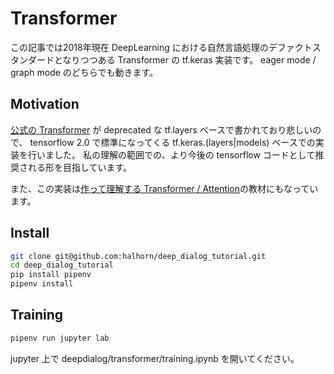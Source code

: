 # Transformer
この記事では2018年現在 DeepLearning における自然言語処理のデファクトスタンダードとなりつつある Transformer の tf.keras 実装です。
eager mode / graph mode のどちらでも動きます。

## Motivation
[公式の Transformer](https://github.com/tensorflow/models/tree/master/official/transformer) が deprecated な tf.layers ベースで書かれており悲しいので、 tensorflow 2.0 で標準になってくる tf.keras.(layers|models) ベースでの実装を行いました。
私の理解の範囲での、より今後の tensorflow コードとして推奨される形を目指しています。

また、この実装は[作って理解する Transformer / Attention](https://qiita.com/halhorn/private/c91497522be27bde17ce)の教材にもなっています。

## Install
```sh
git clone git@github.com:halhorn/deep_dialog_tutorial.git
cd deep_dialog_tutorial
pip install pipenv
pipenv install
```

## Training
```sh
pipenv run jupyter lab
```
jupyter 上で deepdialog/transformer/training.ipynb を開いてください。
